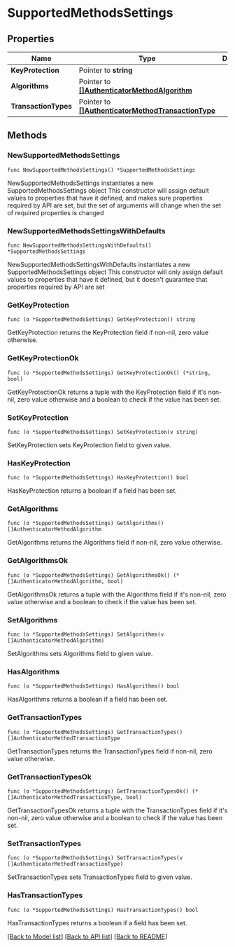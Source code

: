 # SupportedMethodsSettings

## Properties

Name | Type | Description | Notes
------------ | ------------- | ------------- | -------------
**KeyProtection** | Pointer to **string** |  | [optional] 
**Algorithms** | Pointer to [**[]AuthenticatorMethodAlgorithm**](AuthenticatorMethodAlgorithm.md) |  | [optional] 
**TransactionTypes** | Pointer to [**[]AuthenticatorMethodTransactionType**](AuthenticatorMethodTransactionType.md) |  | [optional] 

## Methods

### NewSupportedMethodsSettings

`func NewSupportedMethodsSettings() *SupportedMethodsSettings`

NewSupportedMethodsSettings instantiates a new SupportedMethodsSettings object
This constructor will assign default values to properties that have it defined,
and makes sure properties required by API are set, but the set of arguments
will change when the set of required properties is changed

### NewSupportedMethodsSettingsWithDefaults

`func NewSupportedMethodsSettingsWithDefaults() *SupportedMethodsSettings`

NewSupportedMethodsSettingsWithDefaults instantiates a new SupportedMethodsSettings object
This constructor will only assign default values to properties that have it defined,
but it doesn't guarantee that properties required by API are set

### GetKeyProtection

`func (o *SupportedMethodsSettings) GetKeyProtection() string`

GetKeyProtection returns the KeyProtection field if non-nil, zero value otherwise.

### GetKeyProtectionOk

`func (o *SupportedMethodsSettings) GetKeyProtectionOk() (*string, bool)`

GetKeyProtectionOk returns a tuple with the KeyProtection field if it's non-nil, zero value otherwise
and a boolean to check if the value has been set.

### SetKeyProtection

`func (o *SupportedMethodsSettings) SetKeyProtection(v string)`

SetKeyProtection sets KeyProtection field to given value.

### HasKeyProtection

`func (o *SupportedMethodsSettings) HasKeyProtection() bool`

HasKeyProtection returns a boolean if a field has been set.

### GetAlgorithms

`func (o *SupportedMethodsSettings) GetAlgorithms() []AuthenticatorMethodAlgorithm`

GetAlgorithms returns the Algorithms field if non-nil, zero value otherwise.

### GetAlgorithmsOk

`func (o *SupportedMethodsSettings) GetAlgorithmsOk() (*[]AuthenticatorMethodAlgorithm, bool)`

GetAlgorithmsOk returns a tuple with the Algorithms field if it's non-nil, zero value otherwise
and a boolean to check if the value has been set.

### SetAlgorithms

`func (o *SupportedMethodsSettings) SetAlgorithms(v []AuthenticatorMethodAlgorithm)`

SetAlgorithms sets Algorithms field to given value.

### HasAlgorithms

`func (o *SupportedMethodsSettings) HasAlgorithms() bool`

HasAlgorithms returns a boolean if a field has been set.

### GetTransactionTypes

`func (o *SupportedMethodsSettings) GetTransactionTypes() []AuthenticatorMethodTransactionType`

GetTransactionTypes returns the TransactionTypes field if non-nil, zero value otherwise.

### GetTransactionTypesOk

`func (o *SupportedMethodsSettings) GetTransactionTypesOk() (*[]AuthenticatorMethodTransactionType, bool)`

GetTransactionTypesOk returns a tuple with the TransactionTypes field if it's non-nil, zero value otherwise
and a boolean to check if the value has been set.

### SetTransactionTypes

`func (o *SupportedMethodsSettings) SetTransactionTypes(v []AuthenticatorMethodTransactionType)`

SetTransactionTypes sets TransactionTypes field to given value.

### HasTransactionTypes

`func (o *SupportedMethodsSettings) HasTransactionTypes() bool`

HasTransactionTypes returns a boolean if a field has been set.


[[Back to Model list]](../README.md#documentation-for-models) [[Back to API list]](../README.md#documentation-for-api-endpoints) [[Back to README]](../README.md)


